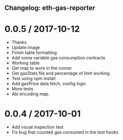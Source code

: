 ## Changelog: eth-gas-reporter

0.0.5 / 2017-10-12
=================

  * Thanks
  * Update image
  * Finish table formatting
  * Add some variable gas consumption contracts
  * Working table
  * Get map to work in the runner
  * Get gasStats file and percentage of limit working
  * Test using npm install
  * Add gasPrice data fetch, config logic
  * More tests
  * Abi encoding map.
 
0.0.4 / 2017-10-01
==================

  * Add visual inspection test
  * Fix bug that counted gas consumed in the test hooks
